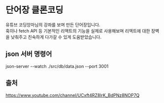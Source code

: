 # 단어장 클론코딩
유튜브 코딩앙마님의 강좌를 보며 만든 단어장입니다. <br/> 
훅이나 fetch API 등 기본적인 리액트의 기능을 실제로 사용해보며 리액트에 대한 장벽을 낮춰주고 친숙하게 다가갈 수 있게 도움받았습니다.

## json 서버 명령어
json-server --watch ./src/db/data.json --port 3001

## 출처
https://www.youtube.com/channel/UCxft4RZ8lrK_BdPNz8NOP7Q
